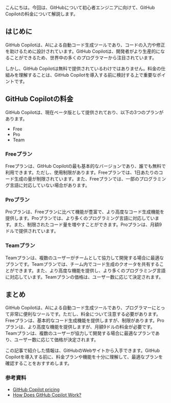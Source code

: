 <!--
title:   GitHub Copilotの料金について
tags:    GitHub,copilot,料金
id:      a717a045c9b7d23f1686
private: false
-->


こんにちは。今回は、GitHubについて初心者エンジニアに向けて、GitHub Copilotの料金について解説します。

## はじめに

GitHub Copilotは、AIによる自動コード生成ツールであり、コードの入力や修正を助けるために設計されています。GitHub Copilotは、開発者がより生産的になることができるため、世界中の多くのプログラマーから注目されています。

しかし、GitHub Copilotは無料で提供されているわけではありません。料金の仕組みを理解することは、GitHub Copilotを導入する前に検討する上で重要なポイントです。

## GitHub Copilotの料金

GitHub Copilotは、現在ベータ版として提供されており、以下の3つのプランがあります。

- Free
- Pro
- Team

### Freeプラン

Freeプランは、GitHub Copilotの最も基本的なバージョンであり、誰でも無料で利用できます。ただし、使用制限があります。Freeプランでは、1日あたりのコード生成の量が制限されています。また、Freeプランでは、一部のプログラミング言語に対応していない場合があります。

### Proプラン

Proプランは、Freeプランに比べて機能が豊富で、より高度なコード生成機能を提供します。Proプランでは、より多くのプログラミング言語に対応しています。また、制限されたコード量を増やすことができます。Proプランは、月額9ドルで提供されています。

### Teamプラン

Teamプランは、複数のユーザーがチームとして協力して開発する場合に最適なプランです。Teamプランでは、チーム内でコード生成のクオータを共有することができます。また、より高度な機能を提供し、より多くのプログラミング言語に対応しています。Teamプランの価格は、ユーザー数に応じて決定されます。

## まとめ

GitHub Copilotは、AIによる自動コード生成ツールであり、プログラマーにとって非常に便利なツールです。ただし、料金について注意する必要があります。Freeプランは、基本的なコード生成機能を提供しますが、制限があります。Proプランは、より高度な機能を提供しますが、月額9ドルの料金が必要です。Teamプランは、複数のユーザーが協力して開発する場合に最適なプランであり、ユーザー数に応じて価格が決定されます。

この記事で紹介した情報は、GitHubのWebサイトから入手できます。GitHub Copilotを導入する前に、料金プランや機能を十分に理解して、最適なプランを確認することをおすすめします。

### 参考資料

- [GitHub Copilot pricing](https://copilot.github.com/pricing/)
- [How Does GitHub Copilot Work?](https://towardsdatascience.com/how-does-github-copilot-work-4f0e9c4a2483)